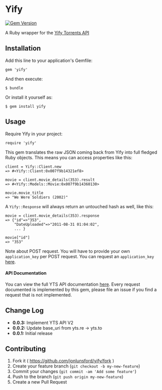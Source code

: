 # Yify

[![Gem Version](https://badge.fury.io/rb/yify.svg)](http://badge.fury.io/rb/yify)

A Ruby wrapper for the [Yify Torrents API](https://yts.to/api)

## Installation

Add this line to your application's Gemfile:

    gem 'yify'

And then execute:

    $ bundle

Or install it yourself as:

    $ gem install yify

## Usage

Require Yify in your project:

	require 'yify'

This gem translates the raw JSON coming back from Yify into full fledged Ruby objects. This means you can access properties like this:

	client = Yify::Client.new
	=> #<Yify::Client:0x007f9b14321ef8>

	movie = client.movie_details(353).result
	=> #<Yify::Models::Movie:0x007f9b14360130>

	movie.movie_title
	=> "We Were Soldiers (2002)"

A `Yify::Response` will always return an untouched hash as well, like this:

	movie = client.movie_details(353).response
	=> {"id"=>"353",
 		"DateUploaded"=>"2011-08-31 01:04:02",
 		... }

	movie["id"]
	=> "353"

Note about POST request. You will have to provide your own `application_key` per
POST request. You can request an `application_key` [here](https://yts.to/contact).


#### API Documentation

You can view the full YTS API documentation [here](hhttps://yts.to/api). Every
request documented is implemented by this gem, please file an issue if you find
a request that is not implemented.

## Change Log

- **0.0.3:** Implement YTS API V2
- **0.0.2:** Update base_uri from yts.re -> yts.to
- **0.0.1:** Initial release

## Contributing

1. Fork it ( https://github.com/jonlunsford/yify/fork )
2. Create your feature branch (`git checkout -b my-new-feature`)
3. Commit your changes (`git commit -am 'Add some feature'`)
4. Push to the branch (`git push origin my-new-feature`)
5. Create a new Pull Request
